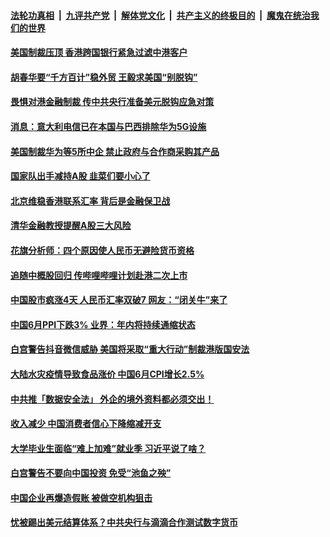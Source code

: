

####  [法轮功真相](../../../../basic/blob/master/README.md?t=07101831) &nbsp;|&nbsp; [九评共产党](../../../../9ping.md/blob/master/README.md?t=07101831) &nbsp;|&nbsp; [解体党文化](../../../../jtdwh.md/blob/master/README.md?t=07101831)  &nbsp;|&nbsp; [共产主义的终极目的](../../../../gczydzjmd.md/blob/master/README.md?t=07101831) &nbsp;|&nbsp; [魔鬼在统治我们的世界](../../../../mgztzwmdsj.md/blob/master/README.md?t=07101831) 

#### [美国制裁压顶 香港跨国银行紧急过滤中港客户](../pages/soh7/399439.md?t=07101831) 
#### [胡春华要“千方百计”稳外贸 王毅求美国“别脱钩”](../pages/soh7/399352.md?t=07101831) 
#### [畏惧对港金融制裁 传中共央行准备美元脱钩应急对策](../pages/soh7/399265.md?t=07101831) 
#### [消息：意大利电信已在本国与巴西排除华为5G设施](../pages/soh7/399250.md?t=07101831) 
#### [美国制裁华为等5所中企 禁止政府与合作商采购其产品](../pages/soh7/399247.md?t=07101831) 
#### [国家队出手减持A股 韭菜们要小心了](../pages/soh7/399187.md?t=07101831) 
#### [北京维稳香港联系汇率 背后是金融保卫战](../pages/soh7/399214.md?t=07101831) 
#### [清华金融教授提醒A股三大风险](../pages/soh7/399196.md?t=07101831) 
#### [花旗分析师：四个原因使人民币无避险货币资格](../pages/soh7/399208.md?t=07101831) 
#### [追随中概股回归  传哔哩哔哩计划赴港二次上市](../pages/soh7/399202.md?t=07101831) 
#### [中国股市疯涨4天 人民币汇率双破7 网友：“闭关牛”来了](../pages/soh7/399010.md?t=07101831) 
#### [中国6月PPI下跌3% 业界：年内将持续通缩状态](../pages/soh7/398995.md?t=07101831) 
#### [白宫警告抖音微信威胁  美国将采取“重大行动”制裁港版国安法](../pages/soh7/398980.md?t=07101831) 
#### [大陆水灾疫情导致食品涨价 中国6月CPI增长2.5%](../pages/soh7/398986.md?t=07101831) 
#### [中共推「数据安全法」 外企的境外资料都必须交出！](../pages/soh7/398914.md?t=07101831) 
#### [收入减少 中国消费者信心下降缩减开支](../pages/soh7/398779.md?t=07101831) 
#### [大学毕业生面临“难上加难”就业季 习近平说了啥？](../pages/soh7/398770.md?t=07101831) 
#### [白宫警告不要向中国投资 免受“池鱼之殃”](../pages/soh7/398782.md?t=07101831) 
#### [中国企业再爆造假账 被做空机构狙击](../pages/soh7/398785.md?t=07101831) 
#### [忧被踢出美元结算体系？中共央行与滴滴合作测试数字货币](../pages/soh7/398791.md?t=07101831) 
